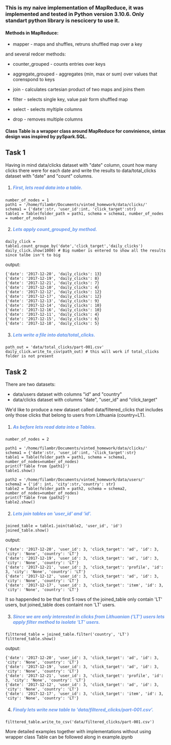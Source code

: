 ### This is my naive implementation of MapReduce, it was implemented and tested in Python version 3.10.6. Only standart python library is nescicery to use it. 

#### Methods in MapReduce:

* mapper - maps and shuffles, retruns shuffled map over a key

and several redcer methods: 

* counter_grouped - counts entries over keys

* aggregate_grouped - aggregates (min, max or sum) over values that corenspond to keys

* join - calculates cartesian product of two maps and joins them

* filter - selects single key, value pair form shuffled map 

* select - selects myltiple columns

* drop - removes multiple columns



#### Class Table is a wrapper class around MapReduce for convinience, sintax design was inspired by pySpark.SQL.



## Task 1 
Having in mind data/clicks dataset with "date" column, count how many clicks there were for each date and write the results to data/total_clicks dataset with "date" and "count" columns.

1. ##### <span style="color:CornflowerBlue ">First, lets read data into a table.</span>

```
number_of_nodes = 1
path1 = '/home/filambr/Documents/vinted_homework/data/clicks/'
schema1 = {'date':str, 'user_id':int, 'click_target':str}
table1 = Table(folder_path = path1, schema = schema1, number_of_nodes = number_of_nodes) 
```
2. ##### <span style="color:CornflowerBlue ">Lets apply count_grouped_by method.</span>

```
daily_click = table1.count_groupe_by('date','click_target','daily_clicks')
daily_click.show(1000) # Big number is entered to show all the results since talbe isn't to big
```
output:

    {'date': '2017-12-20', 'daily_clicks': 13}
    {'date': '2017-12-19', 'daily_clicks': 8}
    {'date': '2017-12-21', 'daily_clicks': 7}
    {'date': '2017-12-10', 'daily_clicks': 4}
    {'date': '2017-12-12', 'daily_clicks': 12}
    {'date': '2017-12-17', 'daily_clicks': 12}
    {'date': '2017-12-13', 'daily_clicks': 9}
    {'date': '2017-12-14', 'daily_clicks': 10}
    {'date': '2017-12-16', 'daily_clicks': 10}
    {'date': '2017-12-11', 'daily_clicks': 4}
    {'date': '2017-12-15', 'daily_clicks': 6}
    {'date': '2017-12-18', 'daily_clicks': 5}

3. ##### <span style="color:CornflowerBlue ">Lets write a file into data/total_clicks.</span>
```
path_out = 'data/total_clicks/part-001.csv'
daily_click.write_to_csv(path_out) # this will work if total_clicks folder is not present
```
## Task 2  

There are two datasets:

* data/users dataset with columns "id" and "country"
* data/clicks dataset with columns "date", "user_id" and "click_target"

We'd like to produce a new dataset called data/filtered_clicks that includes only those clicks that belong to users from Lithuania (country=LT).

1. ##### <span style="color:CornflowerBlue ">As before lets read data into a Tables.</span>

```
number_of_nodes = 2

path1 = '/home/filambr/Documents/vinted_homework/data/clicks/'
schema1 = {'date':str, 'user_id':int, 'click_target':str}
table1 = Table(folder_path = path1, schema = schema1,  number_of_nodes=number_of_nodes) 
print(f'Table from {path1}')
table1.show()

path2 = '/home/filambr/Documents/vinted_homework/data/users/'
schema2 = {'id': int, 'city':str,'country': str}
table2 = Table(folder_path = path2, schema = schema2, number_of_nodes=number_of_nodes) 
print(f'Table from {path2}')
table2.show()
```

2. ##### <span style="color:CornflowerBlue ">Lets join tables on 'user_id' and 'id'.</span>

```
joined_table = table1.join(table2, 'user_id', 'id')
joined_table.show()
```
output:

    {'date': '2017-12-20', 'user_id': 3, 'click_target': 'ad', 'id': 3, 'city': 'None', 'country': 'LT'}
    {'date': '2017-12-19', 'user_id': 3, 'click_target': 'ad', 'id': 3, 'city': 'None', 'country': 'LT'}
    {'date': '2017-12-21', 'user_id': 3, 'click_target': 'profile', 'id': 3, 'city': 'None', 'country': 'LT'}
    {'date': '2017-12-12', 'user_id': 3, 'click_target': 'ad', 'id': 3, 'city': 'None', 'country': 'LT'}
    {'date': '2017-12-17', 'user_id': 3, 'click_target': 'item', 'id': 3, 'city': 'None', 'country': 'LT'}

It so happended to be that first 5 rows of the joined_table only contain 'LT' users, but joined_table does containt non 'LT' users.



3. ##### <span style="color:CornflowerBlue ">Since we are only interested in clicks from Lithuanian ('LT') users lets apply filter method to isolate 'LT' users.</span>

```
filttered_table = joined_table.filter('country', 'LT')
filttered_table.show()
```
output:

    {'date': '2017-12-20', 'user_id': 3, 'click_target': 'ad', 'id': 3, 'city': 'None', 'country': 'LT'}
    {'date': '2017-12-19', 'user_id': 3, 'click_target': 'ad', 'id': 3, 'city': 'None', 'country': 'LT'}
    {'date': '2017-12-21', 'user_id': 3, 'click_target': 'profile', 'id': 3, 'city': 'None', 'country': 'LT'}
    {'date': '2017-12-12', 'user_id': 3, 'click_target': 'ad', 'id': 3, 'city': 'None', 'country': 'LT'}
    {'date': '2017-12-17', 'user_id': 3, 'click_target': 'item', 'id': 3, 'city': 'None', 'country': 'LT'}


4. ##### <span style="color:CornflowerBlue ">Finaly lets write new table to 'data/filtered_clicks/part-001.csv'.</span>


```
filttered_table.write_to_csv('data/filtered_clicks/part-001.csv') 
```

More detailed examples together with implementations without using wrapper class Table can be followed along in example.ipynb
